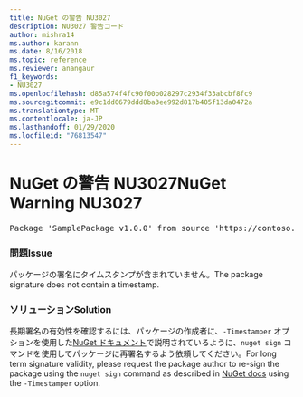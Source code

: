 ```yaml
---
title: NuGet の警告 NU3027
description: NU3027 警告コード
author: mishra14
ms.author: karann
ms.date: 8/16/2018
ms.topic: reference
ms.reviewer: anangaur
f1_keywords:
- NU3027
ms.openlocfilehash: d85a574f4fc90f00b028297c2934f33abcbf8fc9
ms.sourcegitcommit: e9c1dd0679ddd8ba3ee992d817b405f13da0472a
ms.translationtype: MT
ms.contentlocale: ja-JP
ms.lasthandoff: 01/29/2020
ms.locfileid: "76813547"
---
```

# <a name="nuget-warning-nu3027"></a><span data-ttu-id="5d23c-103">NuGet の警告 NU3027</span><span class="sxs-lookup"><span data-stu-id="5d23c-103">NuGet Warning NU3027</span></span>

<pre>Package 'SamplePackage v1.0.0' from source 'https://contoso.com/index.json': The signature should be timestamped to enable long-term signature validity after the certificate has expired.</pre>

### <a name="issue"></a><span data-ttu-id="5d23c-104">問題</span><span class="sxs-lookup"><span data-stu-id="5d23c-104">Issue</span></span>

<span data-ttu-id="5d23c-105">パッケージの署名にタイムスタンプが含まれていません。</span><span class="sxs-lookup"><span data-stu-id="5d23c-105">The package signature does not contain a timestamp.</span></span>


### <a name="solution"></a><span data-ttu-id="5d23c-106">ソリューション</span><span class="sxs-lookup"><span data-stu-id="5d23c-106">Solution</span></span>

<span data-ttu-id="5d23c-107">長期署名の有効性を確認するには、パッケージの作成者に、`-Timestamper` オプションを使用した[NuGet ドキュメント](../../create-packages/sign-a-package.md)で説明されているように、`nuget sign` コマンドを使用してパッケージに再署名するよう依頼してください。</span><span class="sxs-lookup"><span data-stu-id="5d23c-107">For long term signature validity, please request the package author to re-sign the package using the `nuget sign` command as described in [NuGet docs](../../create-packages/sign-a-package.md) using the `-Timestamper` option.</span></span>
